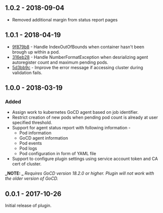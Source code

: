 ## 1.0.2 - 2018-09-04
- Removed additional margin from status report pages

## 1.0.1 - 2018-04-19

* [9f879b8](https://github.com/gocd/kubernetes-elastic-agents/commit/9f879b8) - Handle IndexOutOfBounds when container hasn't been brough up within a pod.
* [316eb28](https://github.com/gocd/kubernetes-elastic-agents/commit/316eb28) - Handle NumberFormatException when desrializing agent autoregister count and maximum pending pods.
* [5d3bb9c](https://github.com/gocd/kubernetes-elastic-agents/commit/5d3bb9c) - Improve the error message if accessing cluster during validation fails.

## 1.0.0 - 2018-03-19

### Added
- Assign work to kubernetes GoCD agent based on job identifier.
- Restrict creation of new pods when pending pod count is already at user specified threshold.
- Support for agent status report with following information -
    - Pod information
    - GoCD agent information
    - Pod events
    - Pod logs
    - Pod configuration in form of YAML file
- Support to configure plugin settings using service account token and CA cert of cluster.

**_NOTE: _** *_Requires GoCD version 18.2.0 or higher. Plugin will not work with the older version of GoCD._*

 
## 0.0.1 - 2017-10-26

Initial release of plugin.